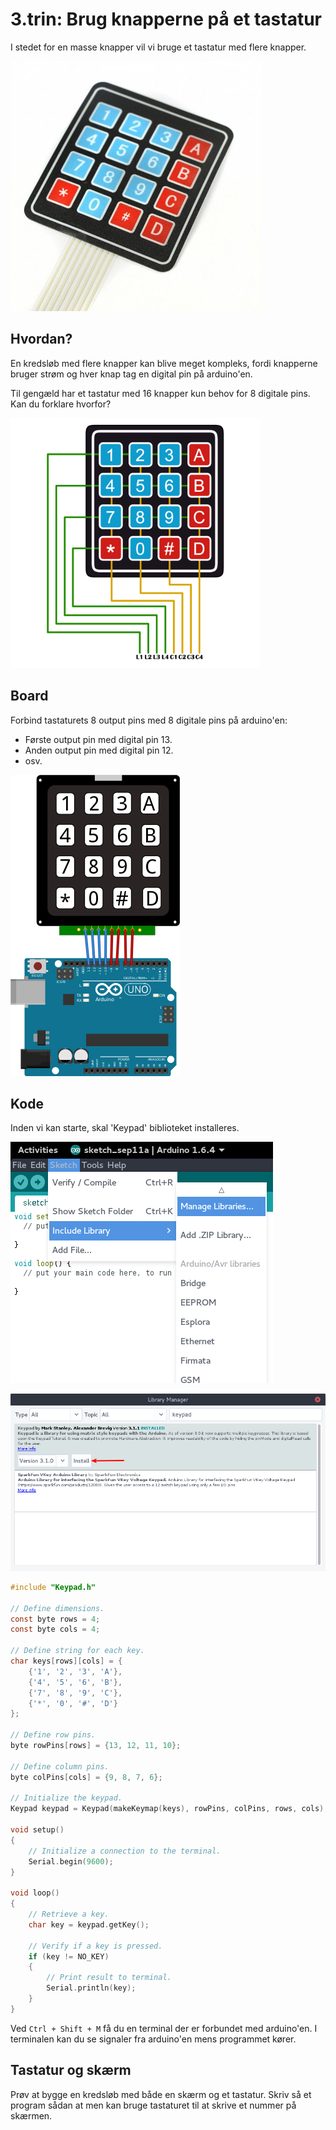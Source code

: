 # 3.trin: Brug knapperne på et tastatur

I stedet for en masse knapper vil vi bruge et tastatur med flere knapper.

<img src="images/keypad.jpg" width="400">

## Hvordan?

En kredsløb med flere knapper kan blive meget kompleks,
fordi knapperne bruger strøm og hver knap tag en digital pin på arduino'en.

Til gengæld har et tastatur med 16 knapper kun behov for 8 digitale pins.
Kan du forklare hvorfor?

<img src="images/keypadWiring.png" width="400">

## Board

Forbind tastaturets 8 output pins med 8 digitale pins på arduino'en:

- Første output pin med digital pin 13.
- Anden output pin med digital pin 12.
- osv.

![](images/board.png)

## Kode

Inden vi kan starte, skal 'Keypad' biblioteket installeres.


![](images/installKeypad1.png)

![](images/installKeypad2.png)

```C
#include "Keypad.h"

// Define dimensions.
const byte rows = 4;
const byte cols = 4;

// Define string for each key.
char keys[rows][cols] = {
    {'1', '2', '3', 'A'},
    {'4', '5', '6', 'B'},
    {'7', '8', '9', 'C'},
    {'*', '0', '#', 'D'}
};

// Define row pins.
byte rowPins[rows] = {13, 12, 11, 10};

// Define column pins.
byte colPins[cols] = {9, 8, 7, 6};

// Initialize the keypad.
Keypad keypad = Keypad(makeKeymap(keys), rowPins, colPins, rows, cols);

void setup()
{
    // Initialize a connection to the terminal.
    Serial.begin(9600);
}

void loop()
{
    // Retrieve a key.
    char key = keypad.getKey();

    // Verify if a key is pressed.
    if (key != NO_KEY)
    {
        // Print result to terminal.
        Serial.println(key);
    }
}
```

Ved ```Ctrl + Shift + M``` få du en terminal der er forbundet med arduino'en.
I terminalen kan du se signaler fra arduino'en mens programmet kører.

## Tastatur og skærm

Prøv at bygge en kredsløb med både en skærm og et tastatur.
Skriv så et program sådan at men kan bruge tastaturet til at skrive et nummer på skærmen.
